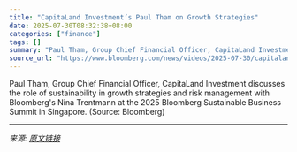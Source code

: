 ```yaml
---
title: "CapitaLand Investment’s Paul Tham on Growth Strategies"
date: 2025-07-30T08:32:38+08:00
categories: ["finance"]
tags: []
summary: "Paul Tham, Group Chief Financial Officer, CapitaLand Investment discusses the role of sustainability in growth strategies and risk management with Bloomberg's Nina Trentmann at the 2025 Bloomberg Sust"
source_url: "https://www.bloomberg.com/news/videos/2025-07-30/capitaland-s-paul-tham-on-growth-strategies"
---
```


Paul Tham, Group Chief Financial Officer, CapitaLand Investment discusses the role of sustainability in growth strategies and risk management with Bloomberg's Nina Trentmann at the 2025 Bloomberg Sustainable Business Summit in Singapore. (Source: Bloomberg)

---

*来源: [原文链接](https://www.bloomberg.com/news/videos/2025-07-30/capitaland-s-paul-tham-on-growth-strategies)*
